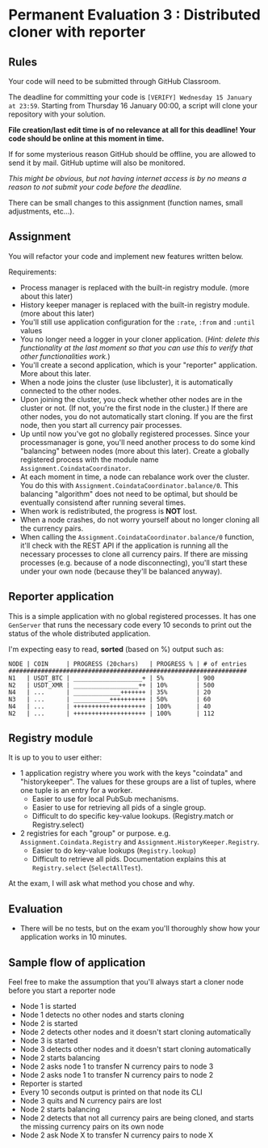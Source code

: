 # Permanent Evaluation 3 : Distributed cloner with reporter

## Rules

Your code will need to be submitted through GitHub Classroom.

The deadline for committing your code is `[VERIFY] Wednesday 15 January at 23:59`. Starting from Thursday 16 January 00:00, a script will clone your repository with your solution.

__File creation/last edit time is of no relevance at all for this deadline! Your code should be online at this moment in time.__

If for some mysterious reason GitHub should be offline, you are allowed to send it by mail. GitHub uptime will also be monitored.

_This might be obvious, but not having internet access is by no means a reason to not submit your code before the deadline._

There can be small changes to this assignment (function names, small adjustments, etc...).

## Assignment

You will refactor your code and implement new features written below.

Requirements:

* Process manager is replaced with the built-in registry module. (more about this later)
* History keeper manager is replaced with the built-in registry module. (more about this later)
* You'll still use application configuration for the `:rate`, `:from` and `:until` values
* You no longer need a logger in your cloner application. (_Hint: delete this functionality at the last moment so that you can use this to verify that other functionalities work._)
* You'll create a second application, which is your "reporter" application. More about this later.
* When a node joins the cluster (use libcluster), it is automatically connected to the other nodes.
* Upon joining the cluster, you check whether other nodes are in the cluster or not. (If not, you're the first node in the cluster.) If there are other nodes, you do not automatically start cloning. If you are the first node, then you start all currency pair processes.
* Up until now you've got no globally registered processes. Since your processmanager is gone, you'll need another process to do some kind "balancing" between nodes (more about this later). Create a globally registered process with the module name `Assignment.CoindataCoordinator`.
* At each moment in time, a node can rebalance work over the cluster. You do this with `Assignment.CoindataCoordinator.balance/0`. This balancing "algorithm" does not need to be optimal, but should be eventually consistend after running several times.
* When work is redistributed, the progress is **NOT** lost.
* When a node crashes, do not worry yourself about no longer cloning all the currency pairs.
* When calling the `Assignment.CoindataCoordinator.balance/0` function, it'll check with the REST API if the application is running all the necessary processes to clone all currency pairs. If there are missing processes (e.g. because of a node disconnecting), you'll start these under your own node (because they'll be balanced anyway).

## Reporter application

This is a simple application with no global registered processes. It has one `GenServer` that runs the necessary code every 10 seconds to print out the status of the whole distributed application.

I'm expecting easy to read,  **sorted** (based on %) output such as:

```text
NODE | COIN     | PROGRESS (20chars)   | PROGRESS % | # of entries
##################################################################
N1   | USDT_BTC | ___________________+ | 5%         | 900
N2   | USDT_XMR | __________________++ | 10%        | 500
N4   | ...      | _____________+++++++ | 35%        | 20
N3   | ...      | __________++++++++++ | 50%        | 60
N4   | ...      | ++++++++++++++++++++ | 100%       | 40
N2   | ...      | ++++++++++++++++++++ | 100%       | 112
```

## Registry module

It is up to you to user either:

* 1 application registry where you work with the keys "coindata" and "historykeeper". The values for these groups are a list of tuples, where one tuple is an entry for a worker.
  * Easier to use for local PubSub mechanisms.
  * Easier to use for retrieving all pids of a single group.
  * Difficult to do specific key-value lookups. (Registry.match or Registry.select)
* 2 registries for each "group" or purpose. e.g. `Assignment.Coindata.Registry` and `Assignment.HistoryKeeper.Registry`.
  * Easier to do key-value lookups (`Registry.lookup`)
  * Difficult to retrieve all pids. Documentation explains this at `Registry.select` (`SelectAllTest`).

At the exam, I will ask what method you chose and why.

## Evaluation

* There will be no tests, but on the exam you'll thoroughly show how your application works in 10 minutes.

## Sample flow of application

Feel free to make the assumption that you'll always start a cloner node before you start a reporter node

* Node 1 is started
* Node 1 detects no other nodes and starts cloning
* Node 2 is started
* Node 2 detects other nodes and it doesn't start cloning automatically
* Node 3 is started
* Node 3 detects other nodes and it doesn't start cloning automatically
* Node 2 starts balancing
* Node 2 asks node 1 to transfer N currency pairs to node 3
* Node 2 asks node 1 to transfer N currency pairs to node 2
* Reporter is started
* Every 10 seconds output is printed on that node its CLI
* Node 3 quits and N currency pairs are lost
* Node 2 starts balancing
* Node 2 detects that not all currency pairs are being cloned, and starts the missing currency pairs on its own node
* Node 2 ask Node X to transfer N currency pairs to node X

